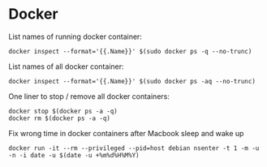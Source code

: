 # Docker
List names of running docker container:
```
docker inspect --format='{{.Name}}' $(sudo docker ps -q --no-trunc)
```

List names of all docker container:
```
docker inspect --format='{{.Name}}' $(sudo docker ps -aq --no-trunc)
```

One liner to stop / remove all docker containers:
```
docker stop $(docker ps -a -q)
docker rm $(docker ps -a -q)
```

Fix wrong time in docker containers after Macbook sleep and wake up
```
docker run -it --rm --privileged --pid=host debian nsenter -t 1 -m -u -n -i date -u $(date -u +%m%d%H%M%Y)
```
